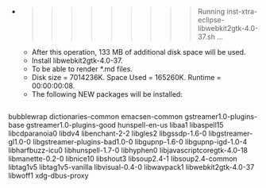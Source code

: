 * >>>>>>>>> Running inst-xtra-eclipse-libwebkit2gtk-4.0-37.sh ...
  * After this operation, 133 MB of additional disk space will be used.
  * Install libwebkit2gtk-4.0-37.
  * To be able to render *.md files.
  * Disk size = 7014236K. Space Used = 165260K. Runtime = 00:00:00:08.
  * The following NEW packages will be installed:
  ```bash
bubblewrap dictionaries-common emacsen-common gstreamer1.0-plugins-base gstreamer1.0-plugins-good
hunspell-en-us libaa1 libaspell15 libcdparanoia0 libdv4
libenchant-2-2 libgles2 libgssdp-1.6-0 libgstreamer-gl1.0-0 libgstreamer-plugins-bad1.0-0
libgupnp-1.6-0 libgupnp-igd-1.0-4 libharfbuzz-icu0 libhunspell-1.7-0 libhyphen0
libjavascriptcoregtk-4.0-18 libmanette-0.2-0 libnice10 libshout3 libsoup2.4-1
libsoup2.4-common libtag1v5 libtag1v5-vanilla libvisual-0.4-0 libwavpack1
libwebkit2gtk-4.0-37 libwoff1 xdg-dbus-proxy
  ```
